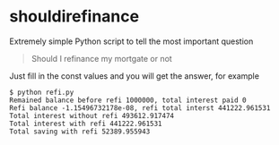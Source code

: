 # shouldirefinance

Extremely simple Python script to tell the most important question
> Should I refinance my mortgate or not

Just fill in the const values and you will get the answer, for example

```console
$ python refi.py
Remained balance before refi 1000000, total interest paid 0
Refi balance -1.15496732178e-08, refi total interst 441222.961531
Total interest without refi 493612.917474
Total interest with refi 441222.961531
Total saving with refi 52389.955943
```